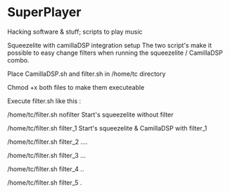 # SuperPlayer

Hacking software & stuff; scripts to play music 

Squeezelite with camillaDSP integration setup
The two script's make it possible to easy change filters when running the squeezelite / CamillaDSP combo.

Place CamillaDSP.sh and filter.sh in /home/tc directory

Chmod +x both files to make them executeable

Execute filter.sh like this :

/home/tc/filter.sh nofilter Start's squeezelite without filter

/home/tc/filter.sh filter_1 Start's squeezelite & CamillaDSP with filter_1

/home/tc/filter.sh filter_2 ....

/home/tc/filter.sh filter_3 ...

/home/tc/filter.sh filter_4 ..

/home/tc/filter.sh filter_5 .

